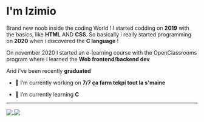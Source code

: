 I'm Izimio
= 

Brand new noob inside the coding World ! I started codding on __2019__ with the basics, like __HTML__ AND __CSS__.
So basically i really started programming on __2020__ when i discovered the __C language__ ! 
 
On november 2020 I started an e-learning course with the OpenClassrooms program where i learned the __Web frontend/backend dev__
                        
And i've been recently __graduated__
  
 * 🔭 I’m currently working on  __7/7 ça farm tekpi tout la s'maine__ 
   
    
 * 🎈 I’m currently learning  __C__ 
 
 ---
<a href="https://github.com/anuraghazra/convoychat">
  <img align="center" src="https://github-readme-stats.vercel.app/api/top-langs/?username=izimio&bg_color=00000000&text_color=ffffff&count_private=true)](https://github.com/anuraghazra/github-readme-stats?" />
</a>
<a href="https://github.com/anuraghazra/github-readme-stats">
  <img align="center" src="https://github-readme-stats.vercel.app/api?username=izimio&count_private=true&show_icons=true&theme=radical" />
</a>
